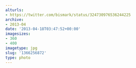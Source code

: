 ```yaml
---
alturls:
- https://twitter.com/bismark/status/324730976536244225
archive:
- 2013-04
date: '2013-04-18T03:47:52+00:00'
imagesizes:
- 360
- 400
imagetype: jpg
slug: '1366256872'
type: photo
---
```



